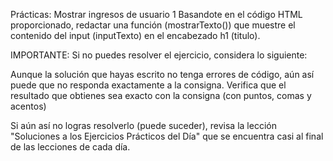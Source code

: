 Prácticas: Mostrar ingresos de usuario 1
Basandote en el código HTML proporcionado, redactar una función (mostrarTexto()) que muestre el contenido del input (inputTexto) en el encabezado h1 (titulo).



IMPORTANTE: Si no puedes resolver el ejercicio, considera lo siguiente:

Aunque la solución que hayas escrito no tenga errores de código, aún así puede que no responda exactamente a la consigna. Verifica que el resultado que obtienes sea exacto con la consigna (con puntos, comas y acentos)

Si aún así no logras resolverlo (puede suceder), revisa la lección "Soluciones a los Ejercicios Prácticos del Día" que se encuentra casi al final de las lecciones de cada día.
